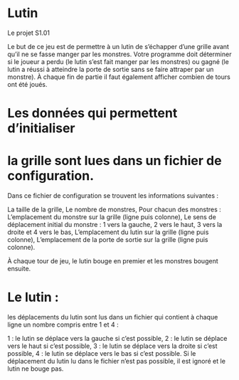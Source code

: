 # Lutin
Le projet S1.01

Le but de ce jeu est de permettre à un lutin de s’échapper d’une grille
avant qu’il ne se fasse manger par les monstres. Votre programme doit 
déterminer si le joueur a perdu (le lutin s’est fait manger par les monstres) 
ou gagné (le lutin a réussi à atteindre la porte de sortie sans se faire attraper par un monstre). 
À chaque fin de partie il faut également afficher combien de tours ont été joués.




# Les données qui permettent d’initialiser 
# la grille sont lues dans un fichier de configuration.

Dans ce fichier de configuration se trouvent les informations suivantes :

La taille de la grille,
Le nombre de monstres,
Pour chacun des monstres :
L’emplacement du monstre sur la grille (ligne puis colonne),
Le sens de déplacement initial du monstre : 1 vers la gauche, 2 vers le haut, 3 vers la droite et 4 vers le bas,
L’emplacement du lutin sur la grille (ligne puis colonne),
L’emplacement de la porte de sortie sur la grille (ligne puis colonne).



À chaque tour de jeu, le lutin bouge en 
premier et les monstres bougent ensuite.

# Le lutin :
les déplacements du lutin sont lus dans un fichier qui contient à chaque ligne un nombre compris entre 1 et 4 :

1 : le lutin se déplace vers la gauche si c’est possible,
2 : le lutin se déplace vers le haut si c’est possible,
3 : le lutin se déplace vers la droite si c’est possible,
4 : le lutin se déplace vers le bas si c’est possible.
Si le déplacement du lutin lu dans le fichier n’est pas possible, il est ignoré et le lutin ne bouge pas.
